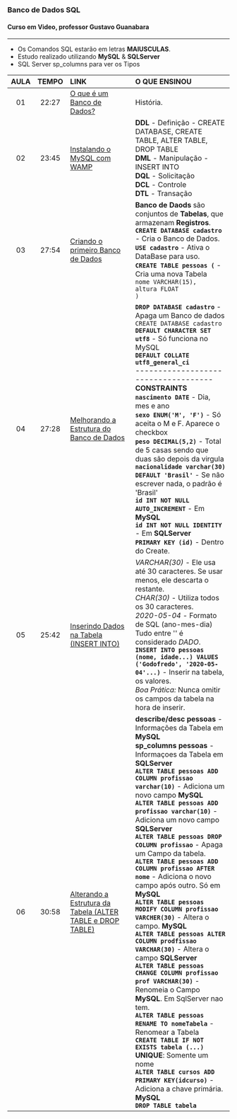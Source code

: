 ### Banco de Dados SQL
#### Curso em Video, professor Gustavo Guanabara
---
* Os Comandos SQL estarão em letras **MAIUSCULAS**.
* Estudo realizado utilizando **MySQL** & **SQLServer**
* SQL Server sp_columns para ver os Tipos

AULA | TEMPO | LINK | O QUE ENSINOU
:---:|:---:|:---|:---
01 | 22:27 | [O que é um Banco de Dados?](https://www.youtube.com/watch?v=Ofktsne-utM&list=PLHz_AreHm4dkBs-795Dsgvau_ekxg8g1r) | História.
02 | 23:45 | [Instalando o MySQL com WAMP](https://www.youtube.com/watch?v=5JbAOWJbgIA&list=PLHz_AreHm4dkBs-795Dsgvau_ekxg8g1r&index=2) | **DDL** - Definição - CREATE DATABASE, CREATE TABLE, ALTER TABLE, DROP TABLE <br> **DML** - Manipulação - INSERT INTO <br> **DQL** - Solicitação <br> **DCL** - Controle <br> **DTL** - Transação
03 | 27:54 | [Criando o primeiro Banco de Dados](https://www.youtube.com/watch?v=m9YPlX0fcJk&list=PLHz_AreHm4dkBs-795Dsgvau_ekxg8g1r&index=4) | **Banco de Daods** são conjuntos de **Tabelas**, que armazenam **Registros**. <br> **`CREATE DATABASE cadastro`** - Cria o Banco de Dados. <br> **`USE cadastro`** - Ativa o DataBase para uso. <br>**`CREATE TABLE pessoas (`** - Cria uma nova Tabela <br> `nome VARCHAR(15),` <br> `altura FLOAT` <br> `)` 
04 | 27:28 | [Melhorando a Estrutura do Banco de Dados](https://www.youtube.com/watch?v=cHLKtALWDos&list=PLHz_AreHm4dkBs-795Dsgvau_ekxg8g1r&index=5) | **`DROP DATABASE cadastro`** - Apaga um Banco de dados <br> `CREATE DATABASE cadastro` <br> **`DEFAULT CHARACTER SET utf8`** - Só funciona no MySQL<br> **`DEFAULT COLLATE utf8_general_ci`** <br> ------------------------------------ <br> **CONSTRAINTS** <br> **`nascimento DATE`** - Dia, mes e ano <br> **`sexo ENUM('M', 'F')`** - Só aceita o M e F. Aparece o checkbox <br> **`peso DECIMAL(5,2)`** - Total de 5 casas sendo que duas são depois da virgula <br> **`nacionalidade varchar(30) DEFAULT 'Brasil'`** - Se não escrever nada, o padrão é 'Brasil' <br> **`id INT NOT NULL AUTO_INCREMENT`** - Em **MySQL** <br> **`id INT NOT NULL IDENTITY`** - Em **SQLServer** <br> **`PRIMARY KEY (id)`** - Dentro do Create.
05 | 25:42 | [Inserindo Dados na Tabela (INSERT INTO)](https://www.youtube.com/watch?v=NCG9niOlm40&list=PLHz_AreHm4dkBs-795Dsgvau_ekxg8g1r&index=7) | _VARCHAR(30)_ - Ele usa até 30 caracteres. Se usar menos, ele descarta o restante. <br> _CHAR(30)_ - Utiliza todos os 30 caracteres. <br> _2020-05-04_ - Formato de SQL (ano-mes-dia) <br> Tudo entre '' é considerado _DADO_. <br> **`INSERT INTO pessoas (nome, idade...) VALUES ('Godofredo', '2020-05-04'...)`** - Inserir na tabela, os valores. <br> _Boa Prática:_ Nunca omitir os campos da tabela na hora de inserir.
06 | 30:58 | [Alterando a Estrutura da Tabela (ALTER TABLE e DROP TABLE)](https://www.youtube.com/watch?v=To9qUcEMuY0&list=PLHz_AreHm4dkBs-795Dsgvau_ekxg8g1r&index=8) | **describe/desc pessoas** - Informações da Tabela em **MySQL** <br> **sp_columns pessoas** - Informaçoes da Tabela em **SQLServer** <br> **`ALTER TABLE pessoas ADD COLUMN profissao varchar(10)`** - Adiciona um novo campo **MySQL** <br> **`ALTER TABLE pessoas ADD profissao varchar(10)`** - Adiciona um novo campo **SQLServer** <br> **`ALTER TABLE pessoas DROP COLUMN profissao`** - Apaga um Campo da tabela. <br> **`ALTER TABLE pessoas ADD COLUMN profissao AFTER nome`** - Adiciona o novo campo após outro. Só em **MySQL** <br> **`ALTER TABLE pessoas MODIFY COLUMN profissao VARCHER(30)`** - Altera o campo. **MySQL** <br> **`ALTER TABLE pessoas ALTER COLUMN prodfissao VARCHAR(30)`** - Altera o campo **SQLServer** <br> **`ALTER TABLE pessoas CHANGE COLUMN profissao prof VARCHAR(30)`** - Renomeia o Campo **MySQL**. Em SqlServer nao tem. <br> **`ALTER TABLE pessoas RENAME TO nomeTabela`** - Renomear a Tabela <br> **`CREATE TABLE IF NOT EXISTS tabela (...)`** <br> **UNIQUE**: Somente um nome  <br> **`ALTER TABLE cursos ADD PRIMARY KEY(idcurso)`** - Adiciona a chave primária. **MySQL** <br> **`DROP TABLE tabela`**
